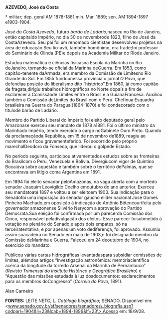 **AZEVEDO, José da Costa**

\* militar; dep. geral AM 1878-1881;min. Mar. 1889; sen. AM 1894-1897
e1903-1904.

*José da Costa Azevedo*, futuro *barão de Ladário*,nasceu no Rio de
Janeiro, então capitaldo Império, no dia 30 de novembrode 1823, filho de
José da CostaAzevedo. Seu pai foi um renomado cientistae desenvolveu
projetos na área de educação.Seu tio-avô, também homônimo, era frade;foi
professor do Seminário de Olinda (PE)e depois da Academia Militar do
Riode Janeiro.

Estudou matemática e ciências físicasna Escola da Marinha no Rio
deJaneiro, tornando-se oficial da Marinha deGuerra. Em 1853, como
capitão-tenente daArmada, era membro da Comissão de Limitesno Rio Grande
do Sul. Em 1855 fundounessa província o jornal *O Povo*, que defendiaa
posição do liberalismo dito “histórico”.Em 1860, já como capitão de
fragata,dirigiu trabalhos hidrográficos no Norte dopaís a fim de
esclarecer a Comissãode Limites entre o Brasil e a GuianaFrancesa.
Auxiliou também a Comissão deLimites do Brasil com o Peru. Chefioua
Esquadra brasileira na Guerra do Paraguai(1864-1870) e foi condecorado
com o títulode barão de Ladário.

Membro do Partido Liberal do Império,foi eleito deputado geral pelo
Amazonase exerceu seu mandato de 1878 a1881. Foi o último ministro da
Marinhado Império, tendo exercido o cargo noGabinete Ouro Preto. Quando
da proclamaçãoda República, em 15 de novembro de1889, reagiu ao
movimento e ficou gravementeferido. Foi socorrido pelo próprio
marechalDeodoro da Fonseca, que liderou o golpede Estado.

No período seguinte, participou ativamentedos estudos sobre as
fronteiras do Brasilcom o Peru, Venezuela e Bolívia. Divergiucom vigor
de Quintino Bocaiúva sobre aquestão e também sobre o território
dePalmas, que se encontrava em litígio coma Argentina em 1891.

Em 1894 foi eleito senador peloAmazonas, na vaga aberta com a mortedo
senador Joaquim Leovigildo Coelho emoutubro do ano anterior. Exerceu seu
mandatoaté 1897 e voltou a ser eleitoem 1903. Sua indicação para o
Senadofoi uma imposição do senador gaúcho elíder nacional José Gomes
Pinheiro Machado,em oposição à indicação de Antônio Bittencourtfeita
pelo governador amazonense Silvério Nerycom a aprovação do Partido
Democrata.Sua eleição foi confirmada por um parecerda Comissão dos
Cinco, responsável peladivulgação dos eleitos. Esse parecer foisubmetido
à votação no plenário do Senado,e após dois empates, só na
terceiratentativa, e por apenas um voto dediferença, foi aprovado.
Assumiu assim suacadeira no Senado em maio de 1903,e foi designado
membro da Comissão deMarinha e Guerra. Faleceu em 24 deoutubro de 1904,
no exercício do mandato.

Publicou várias cartas hidrográficas levantadaspara subsidiar comissões
de limites, alémdos artigos “Investigação astronômica: memóriacientífica
acerca da longitude da torredo Arsenal da Marinha de Pernambuco”
(*Revista Trimensal do Instituto Histórico e Geográfico Brasileiro*) e
“Aquestão das missões estudada à luz dosdocumentos: esclarecimentos para
os membros doCongresso” (*Correio do Povo*, 1891).

Alan Carneiro

**FONTES:** LEITE NETO, L. *Catálogo biográfico*; SENADO. Disponível em:
\<www.senado.gov.br/sf/senadores/senadores\_biografia.asp?codparl=1904&li=23&lcab=1894-1896&lf=23\>.Acesso
em: 18/9/08.
